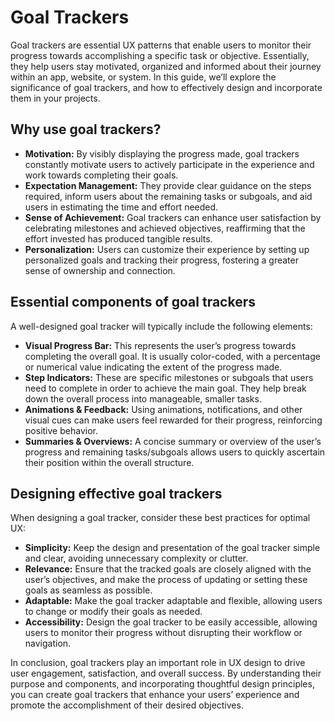 # Goal Trackers

Goal trackers are essential UX patterns that enable users to monitor their progress towards accomplishing a specific task or objective. Essentially, they help users stay motivated, organized and informed about their journey within an app, website, or system. In this guide, we’ll explore the significance of goal trackers, and how to effectively design and incorporate them in your projects.

## Why use goal trackers?

- **Motivation:** By visibly displaying the progress made, goal trackers constantly motivate users to actively participate in the experience and work towards completing their goals.
- **Expectation Management:** They provide clear guidance on the steps required, inform users about the remaining tasks or subgoals, and aid users in estimating the time and effort needed.
- **Sense of Achievement:** Goal trackers can enhance user satisfaction by celebrating milestones and achieved objectives, reaffirming that the effort invested has produced tangible results.
- **Personalization:** Users can customize their experience by setting up personalized goals and tracking their progress, fostering a greater sense of ownership and connection.

## Essential components of goal trackers

A well-designed goal tracker will typically include the following elements:

- **Visual Progress Bar:** This represents the user’s progress towards completing the overall goal. It is usually color-coded, with a percentage or numerical value indicating the extent of the progress made.
- **Step Indicators:** These are specific milestones or subgoals that users need to complete in order to achieve the main goal. They help break down the overall process into manageable, smaller tasks.
- **Animations & Feedback:** Using animations, notifications, and other visual cues can make users feel rewarded for their progress, reinforcing positive behavior.
- **Summaries & Overviews:** A concise summary or overview of the user’s progress and remaining tasks/subgoals allows users to quickly ascertain their position within the overall structure.

## Designing effective goal trackers

When designing a goal tracker, consider these best practices for optimal UX:

- **Simplicity:** Keep the design and presentation of the goal tracker simple and clear, avoiding unnecessary complexity or clutter.
- **Relevance:** Ensure that the tracked goals are closely aligned with the user’s objectives, and make the process of updating or setting these goals as seamless as possible.
- **Adaptable:** Make the goal tracker adaptable and flexible, allowing users to change or modify their goals as needed.
- **Accessibility:** Design the goal tracker to be easily accessible, allowing users to monitor their progress without disrupting their workflow or navigation.

In conclusion, goal trackers play an important role in UX design to drive user engagement, satisfaction, and overall success. By understanding their purpose and components, and incorporating thoughtful design principles, you can create goal trackers that enhance your users’ experience and promote the accomplishment of their desired objectives.
